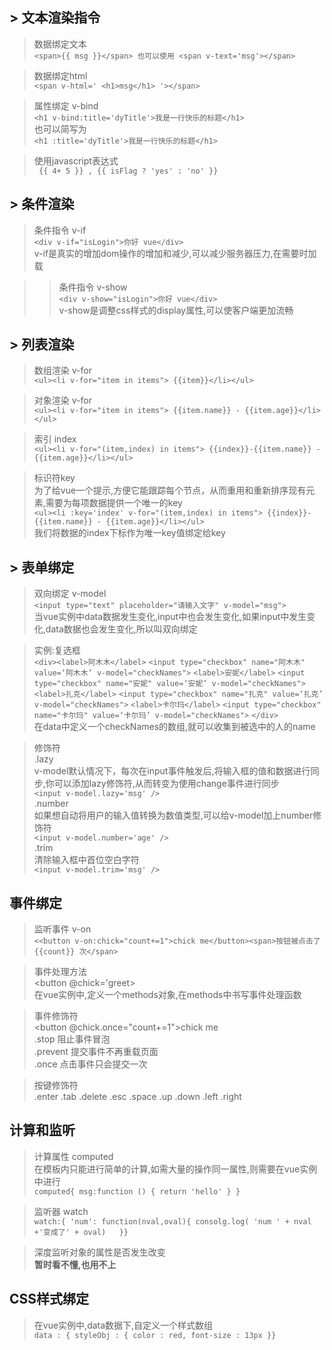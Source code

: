 ## > 文本渲染指令

> 数据绑定文本  
> `<span>{{ msg }}</span>
也可以使用
<span v-text='msg'></span>`

> 数据绑定html  
> `<span v-html=' <h1>msg</h1> '></span>`

> 属性绑定 v-bind   
> `<h1 v-bind:title='dyTitle'>我是一行快乐的标题</h1>`    
> 也可以简写为    
> `<h1 :title='dyTitle'>我是一行快乐的标题</h1>`

> 使用javascript表达式    
> ` {{ 4+ 5 }} , {{ isFlag ? 'yes' : 'no' }}`

## > 条件渲染

> 条件指令 v-if    
> `<div v-if="isLogin">你好 vue</div>`   
> v-if是真实的增加dom操作的增加和减少,可以减少服务器压力,在需要时加载

> > 条件指令 v-show   
> `<div v-show="isLogin">你好 vue</div>`    
> v-show是调整css样式的display属性,可以使客户端更加流畅

## > 列表渲染

> 数组渲染 v-for   
> `<ul><li v-for="item in items"> {{item}}</li></ul>`

> 对象渲染 v-for   
> `<ul><li v-for="item in items"> {{item.name}} - {{item.age}}</li></ul>`

> 索引 index    
> `<ul><li v-for="(item,index) in items"> {{index}}-{{item.name}} - {{item.age}}</li></ul>`

> 标识符key   
> 为了给vue一个提示,方便它能跟踪每个节点，从而重用和重新排序现有元素,需要为每项数据提供一个唯一的key   
> `<ul><li :key='index' v-for="(item,index) in items"> {{index}}-{{item.name}} - {{item.age}}</li></ul>`   
> 我们将数据的index下标作为唯一key值绑定给key

## > 表单绑定

> 双向绑定 v-model   
> `<input type="text" placeholder="请输入文字" v-model="msg">`   
> 当vue实例中data数据发生变化,input中也会发生变化,如果input中发生变化,data数据也会发生变化,所以叫双向绑定

> 实例:复选框    
> `<div><label>阿木木</label>`
`<input type="checkbox" name="阿木木" value=‘阿木木’ v-model="checkNames">`
`<label>安妮</label>`
`<input type="checkbox" name="安妮" value=‘安妮’ v-model="checkNames">`
`<label>扎克</label>`
`<input type="checkbox" name="扎克" value=‘扎克’ v-model="checkNames">`
`<label>卡尔玛</label>`
`<input type="checkbox" name="卡尔玛" value=‘卡尔玛’ v-model="checkNames">`
`</div>`   
> 在data中定义一个checkNames的数组,就可以收集到被选中的人的name

> 修饰符   
> .lazy   
> v-model默认情况下，每次在input事件触发后,将输入框的值和数据进行同步,你可以添加lazy修饰符,从而转变为使用change事件进行同步    
> `<input v-model.lazy='msg' />`    
> .number    
> 如果想自动将用户的输入值转换为数值类型,可以给v-model加上number修饰符    
> `<input v-model.number='age' />`     
> .trim   
> 清除输入框中首位空白字符    
> `<input v-model.trim='msg' />`

## 事件绑定

> 监听事件 v-on    
> `<<button v-on:chick="count+=1">chick me</button><span>按钮被点击了 {{count}} 次</span>`

> 事件处理方法    
> <button @chick='greet></button>    
> 在vue实例中,定义一个methods对象,在methods中书写事件处理函数

> 事件修饰符    
> <button @chick.once="count+=1">chick me</button>    
> .stop 阻止事件冒泡   
> .prevent 提交事件不再重载页面    
> .once 点击事件只会提交一次

> 按键修饰符   
> .enter .tab .delete .esc .space .up .down .left .right

## 计算和监听

> 计算属性 computed    
> 在模板内只能进行简单的计算,如需大量的操作同一属性,则需要在vue实例中进行    
> `computed{ msg:function () { return 'hello' } }`

> 监听器 watch    
> `watch:{ 'num': function(nval,oval){ consolg.log( 'num ' + nval +'变成了' + oval)   }}`

> 深度监听对象的属性是否发生改变   
> **暂时看不懂,也用不上**

## CSS样式绑定

> 在vue实例中,data数据下,自定义一个样式数组    
> `data : { styleObj : { color : red, font-size : 13px }}`
